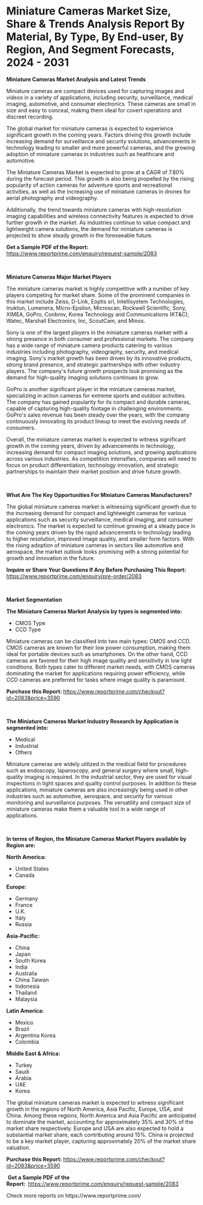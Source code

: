 <p><h1>Miniature Cameras Market Size, Share & Trends Analysis Report By Material, By Type, By End-user, By Region, And Segment Forecasts, 2024 - 2031</h1></p><p><strong>Miniature Cameras Market Analysis and Latest Trends</strong></p>
<p><p>Miniature cameras are compact devices used for capturing images and videos in a variety of applications, including security, surveillance, medical imaging, automotive, and consumer electronics. These cameras are small in size and easy to conceal, making them ideal for covert operations and discreet recording.</p><p>The global market for miniature cameras is expected to experience significant growth in the coming years. Factors driving this growth include increasing demand for surveillance and security solutions, advancements in technology leading to smaller and more powerful cameras, and the growing adoption of miniature cameras in industries such as healthcare and automotive.</p><p>The Miniature Cameras Market is expected to grow at a CAGR of 7.80% during the forecast period. This growth is also being propelled by the rising popularity of action cameras for adventure sports and recreational activities, as well as the increasing use of miniature cameras in drones for aerial photography and videography.</p><p>Additionally, the trend towards miniature cameras with high-resolution imaging capabilities and wireless connectivity features is expected to drive further growth in the market. As industries continue to value compact and lightweight camera solutions, the demand for miniature cameras is projected to show steady growth in the foreseeable future.</p></p>
<p><strong>Get a Sample PDF of the Report:&nbsp;</strong> <a href="https://www.reportprime.com/enquiry/request-sample/2083">https://www.reportprime.com/enquiry/request-sample/2083</a></p>
<p>&nbsp;</p>
<p><strong>Miniature Cameras Major Market Players</strong></p>
<p><p>The miniature cameras market is highly competitive with a number of key players competing for market share. Some of the prominent companies in this market include Zeiss, D-Link, Eoptis srl, Intellisystem Technologies, Inuktun, Lumenera, Micro-Epsilon, Microscan, Rockwell Scientific, Sony, XIMEA, GoPro, Conbrov, Korea Technology and Communications (KT&C), Watec, Marshall Electronics, Inc, ScoutCam, and Minox.</p><p>Sony is one of the largest players in the miniature cameras market with a strong presence in both consumer and professional markets. The company has a wide range of miniature camera products catering to various industries including photography, videography, security, and medical imaging. Sony's market growth has been driven by its innovative products, strong brand presence, and strategic partnerships with other industry players. The company's future growth prospects look promising as the demand for high-quality imaging solutions continues to grow.</p><p>GoPro is another significant player in the miniature cameras market, specializing in action cameras for extreme sports and outdoor activities. The company has gained popularity for its compact and durable cameras, capable of capturing high-quality footage in challenging environments. GoPro's sales revenue has been steady over the years, with the company continuously innovating its product lineup to meet the evolving needs of consumers.</p><p>Overall, the miniature cameras market is expected to witness significant growth in the coming years, driven by advancements in technology, increasing demand for compact imaging solutions, and growing applications across various industries. As competition intensifies, companies will need to focus on product differentiation, technology innovation, and strategic partnerships to maintain their market position and drive future growth.</p></p>
<p>&nbsp;</p>
<p><strong>What Are The Key Opportunities For Miniature Cameras Manufacturers?</strong></p>
<p><p>The global miniature cameras market is witnessing significant growth due to the increasing demand for compact and lightweight cameras for various applications such as security surveillance, medical imaging, and consumer electronics. The market is expected to continue growing at a steady pace in the coming years driven by the rapid advancements in technology leading to higher resolution, improved image quality, and smaller form factors. With the rising adoption of miniature cameras in sectors like automotive and aerospace, the market outlook looks promising with a strong potential for growth and innovation in the future.</p></p>
<p><strong>Inquire or Share Your Questions If Any Before Purchasing This Report:</strong> <a href="https://www.reportprime.com/enquiry/pre-order/2083">https://www.reportprime.com/enquiry/pre-order/2083</a></p>
<p>&nbsp;</p>
<p><strong>Market Segmentation</strong></p>
<p><strong>The Miniature Cameras Market Analysis by types is segmented into:</strong></p>
<p><ul><li>CMOS Type</li><li>CCD Type</li></ul></p>
<p><p>Miniature cameras can be classified into two main types: CMOS and CCD. CMOS cameras are known for their low power consumption, making them ideal for portable devices such as smartphones. On the other hand, CCD cameras are favored for their high image quality and sensitivity in low light conditions. Both types cater to different market needs, with CMOS cameras dominating the market for applications requiring power efficiency, while CCD cameras are preferred for tasks where image quality is paramount.</p></p>
<p><strong>Purchase this Report:&nbsp;</strong><a href="https://www.reportprime.com/checkout?id=2083&price=3590">https://www.reportprime.com/checkout?id=2083&price=3590</a></p>
<p>&nbsp;</p>
<p><strong>The Miniature Cameras Market Industry Research by Application is segmented into:</strong></p>
<p><ul><li>Medical</li><li>Industrial</li><li>Others</li></ul></p>
<p><p>Miniature cameras are widely utilized in the medical field for procedures such as endoscopy, laparoscopy, and general surgery where small, high-quality imaging is required. In the industrial sector, they are used for visual inspections in tight spaces and quality control purposes. In addition to these applications, miniature cameras are also increasingly being used in other industries such as automotive, aerospace, and security for various monitoring and surveillance purposes. The versatility and compact size of miniature cameras make them a valuable tool in a wide range of applications.</p></p>
<p>&nbsp;</p>
<p><strong>In terms of Region, the Miniature Cameras Market Players available by Region are:</strong></p>
<p>
    <p> <strong> North America: </strong>
        <ul>
            <li>United States</li>
            <li>Canada</li>
        </ul>
        </p> 
    <p> <strong> Europe: </strong>
        <ul>
            <li>Germany</li>
            <li>France</li>
            <li>U.K.</li>
            <li>Italy</li>
            <li>Russia</li>
        </ul>
        </p> 
    <p> <strong> Asia-Pacific: </strong>
        <ul>
            <li>China</li>
            <li>Japan</li>
            <li>South Korea</li>
            <li>India</li>
            <li>Australia</li>
            <li>China Taiwan</li>
            <li>Indonesia</li>
            <li>Thailand</li>
            <li>Malaysia</li>
        </ul>
        </p> 
    <p> <strong> Latin America: </strong>
        <ul>
            <li>Mexico</li>
            <li>Brazil</li>
            <li>Argentina Korea</li>
            <li>Colombia</li>
        </ul>
        </p> 
    <p> <strong> Middle East & Africa: </strong>
        <ul>
            <li>Turkey</li>
            <li>Saudi</li>
            <li>Arabia</li>
            <li>UAE</li>
            <li>Korea</li>
        </ul>
    </p>
    </p>
<p><p>The global miniature cameras market is expected to witness significant growth in the regions of North America, Asia Pacific, Europe, USA, and China. Among these regions, North America and Asia Pacific are anticipated to dominate the market, accounting for approximately 35% and 30% of the market share respectively. Europe and USA are also expected to hold a substantial market share, each contributing around 15%. China is projected to be a key market player, capturing approximately 20% of the market share valuation.</p></p>
<p><strong>Purchase this Report: </strong><a href="https://www.reportprime.com/checkout?id=2083&price=3590">https://www.reportprime.com/checkout?id=2083&price=3590</a></p>
<p>&nbsp;<strong>Get a Sample PDF of the Report:&nbsp;&nbsp;</strong><a href="https://www.reportprime.com/enquiry/request-sample/2083">https://www.reportprime.com/enquiry/request-sample/2083</a></p>
<p><strong></strong></p>
<p>Check more reports on https://www.reportprime.com/</p>